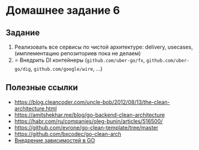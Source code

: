# Домашнее задание 6


## Задание
1. Реализовать все сервисы по чистой архитектуре: delivery, usecases,  (имплементацию репозиториев пока не делаем)
1. ⭐ Внедрить DI контейнеры (`github.com/uber-go/fx`, `github.com/uber-go/dig`, `github.com/google/wire`, ...)


## Полезные ссылки
- https://blog.cleancoder.com/uncle-bob/2012/08/13/the-clean-architecture.html
- https://amitshekhar.me/blog/go-backend-clean-architecture
- https://habr.com/ru/companies/oleg-bunin/articles/516500/
- https://github.com/evrone/go-clean-template/tree/master
- https://github.com/bxcodec/go-clean-arch
- [Внедрение зависимостей в GO](https://habr.com/ru/articles/541676/)
